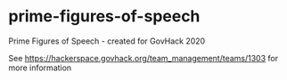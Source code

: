 # prime-figures-of-speech

Prime Figures of Speech - created for GovHack 2020

See https://hackerspace.govhack.org/team_management/teams/1303 for more information
